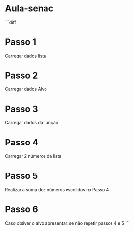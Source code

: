 
# Aula-senac
´´´diff
# Passo 1
Carregar dados lista 
# Passo 2 
Carregar dados Alvo
# Passo 3
Carregar dados da função
# Passo 4 
Carregar 2 números da lista 
# Passo 5 
Realizar a soma dos números escolidos no Passo 4
# Passo 6 
Caso obtiver o alvo apresentar, se não repetir passos 4 e 5
´´´
